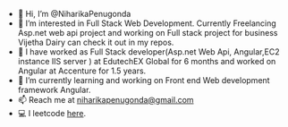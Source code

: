 - 👋 Hi, I’m @NiharikaPenugonda
- 👀 I’m interested in Full Stack Web Development. Currently Freelancing Asp.net web api project and working on Full stack project for business Vijetha Dairy can check it out in my repos.
- 👀 I have worked as Full Stack developer(Asp.net Web Api, Angular,EC2 instance IIS server ) at EdutechEX Global for 6 months and worked on Angular at Accenture for 1.5 years.
- 🌱 I’m currently learning and working on Front end Web development framework Angular.
- 📫 Reach me at niharikapenugonda@gmail.com
- 💻 I leetcode [here](https://leetcode.com/NiharikaPenugonda/).

<!--- - 💞️ I’m looking to collaborate on ...--->
<!---
NiharikaPenugonda/NiharikaPenugonda is a ✨ special ✨ repository because its `README.md` (this file) appears on your GitHub profile.
You can click the Preview link to take a look at your changes.
--->
